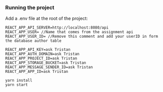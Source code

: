 ### Running the project

Add a .env file at the root of the project:

```
REACT_APP_API_SERVER=http://localhost:8080/api
REACT_APP_USER= //Name that comes from the assignment api
REACT_APP_USER_ID= //Remove this comment and add your userID in form the database author table
```

```
REACT_APP_API_KEY=ask Tristan
REACT_APP_AUTH_DOMAIN=ask Tristan
REACT_APP_PROJECT_ID=ask Tristan
REACT_APP_STORAGE_BUCKET=ask Tristan
REACT_APP_MESSAGE_SENDER_ID=ask Tristan
REACT_APP_APP_ID=ask Tristan

```

```
yarn install
yarn start
```
